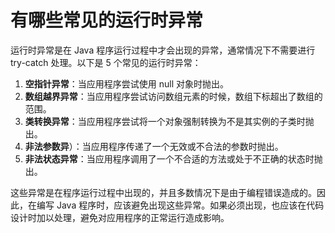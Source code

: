 # 有哪些常见的运行时异常

运行时异常是在 Java 程序运行过程中才会出现的异常，通常情况下不需要进行 try-catch 处理。以下是 5 个常见的运行时异常：

1. **空指针异常**：当应用程序尝试使用 null 对象时抛出。
2. **数组越界异常**：当应用程序尝试访问数组元素的时候，数组下标超出了数组的范围。
3. **类转换异常**：当应用程序尝试将一个对象强制转换为不是其实例的子类时抛出。
4. **非法参数异**）：当应用程序传递了一个无效或不合法的参数时抛出。
5. **非法状态异常**：当应用程序调用了一个不合适的方法或处于不正确的状态时抛出。

这些异常是在程序运行过程中出现的，并且多数情况下是由于编程错误造成的。因此，在编写 Java 程序时，应该避免出现这些异常。如果必须出现，也应该在代码设计时加以处理，避免对应用程序的正常运行造成影响。

